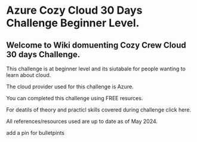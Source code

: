 # Azure Cozy Cloud 30 Days Challenge Beginner Level. 

## Welcome to Wiki domuenting  Cozy Crew Cloud 30 days Challenge. 

This challenge is at beginner level and its siutabale for people wanting to learn about cloud. 

The cloud provider used for this challenge is Azure.  

You can completed this challenge using FREE resurces. 

For deatils of theory and practicl skills covered during challenge click here. 

All references/resources used are up to date as of May 2024. 

add a pin for bulletpints 








